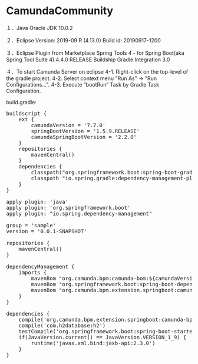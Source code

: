# CamundaCommunity

１．Java
    Oracle JDK 10.0.2    

２．Eclipse
    Version: 2019-09 R (4.13.0)
    Build id: 20190917-1200

３．Eclipse Plugin from Marketplace
    Spring Tools 4 - for Spring Boot(aka Spring Tool Suite 4) 4.4.0 RELEASE
    Buildship Gradle Integration 3.0

４．To start Camunda Server on eclipse
     4-1. Right-click on the top-level of the gradle project.
     4-2. Select context menu "Run As" -> "Run Configurations...".
     4-3. Execute ”bootRun” Task by Gradle Task Configuration.

build.gradle:
<pre>
buildscript {
    ext {
        camundaVersion = '7.7.0'
        springBootVersion = '1.5.9.RELEASE'
        camundaSpringBootVersion = '2.2.0'
    }
    repositories {
        mavenCentral()
    }
    dependencies {
        classpath("org.springframework.boot:spring-boot-gradle-plugin:${springBootVersion}")
        classpath "io.spring.gradle:dependency-management-plugin:1.0.4.RELEASE"
    }
}

apply plugin: 'java'
apply plugin: 'org.springframework.boot'
apply plugin: "io.spring.dependency-management"

group = 'sample'
version = '0.0.1-SNAPSHOT'

repositories {
    mavenCentral()
}

dependencyManagement {
    imports {
        mavenBom "org.camunda.bpm:camunda-bom:${camundaVersion}"
        mavenBom "org.springframework.boot:spring-boot-dependencies:${springBootVersion}"
        mavenBom "org.camunda.bpm.extension.springboot:camunda-bpm-spring-boot-starter-bom:${camundaSpringBootVersion}"
    }
}

dependencies {
    compile('org.camunda.bpm.extension.springboot:camunda-bpm-spring-boot-starter-webapp')
    compile('com.h2database:h2')
    testCompile('org.springframework.boot:spring-boot-starter-test')
    if(JavaVersion.current() == JavaVersion.VERSION_1_9) {
        runtime('javax.xml.bind:jaxb-api:2.3.0')
    }
}
</pre>

